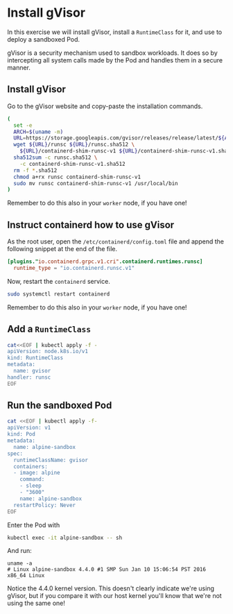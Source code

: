 # Install gVisor
In this exercise we will install gVisor, install a `RuntimeClass` for it, and use to deploy a sandboxed Pod.

gVisor is a security mechanism used to sandbox workloads. It does so by intercepting all system calls made by the Pod and handles them in a secure manner.

## Install gVisor
Go to the gVisor website and copy-paste the installation commands.

```bash
(
  set -e
  ARCH=$(uname -m)
  URL=https://storage.googleapis.com/gvisor/releases/release/latest/${ARCH}
  wget ${URL}/runsc ${URL}/runsc.sha512 \
    ${URL}/containerd-shim-runsc-v1 ${URL}/containerd-shim-runsc-v1.sha512
  sha512sum -c runsc.sha512 \
    -c containerd-shim-runsc-v1.sha512
  rm -f *.sha512
  chmod a+rx runsc containerd-shim-runsc-v1
  sudo mv runsc containerd-shim-runsc-v1 /usr/local/bin
)
```

Remember to do this also in your `worker` node, if you have one!

## Instruct containerd how to use gVisor
As the root user, open the `/etc/containerd/config.toml` file and append the following snippet at the end of the file.

```toml
[plugins."io.containerd.grpc.v1.cri".containerd.runtimes.runsc]
  runtime_type = "io.containerd.runsc.v1"
```

Now, restart the `containerd` service.

```bash
sudo systemctl restart containerd
```
Remember to do this also in your `worker` node, if you have one!


## Add a `RuntimeClass`
```bash
cat<<EOF | kubectl apply -f -
apiVersion: node.k8s.io/v1
kind: RuntimeClass
metadata:
  name: gvisor 
handler: runsc
EOF
```

## Run the sandboxed Pod
```bash
cat <<EOF | kubectl apply -f-
apiVersion: v1
kind: Pod
metadata:
  name: alpine-sandbox
spec:
  runtimeClassName: gvisor
  containers:
  - image: alpine
    command:
    - sleep
    - "3600"
    name: alpine-sandbox
  restartPolicy: Never
EOF
```

Enter the Pod with
```bash
kubectl exec -it alpine-sandbox -- sh
```

And run:
```
uname -a
# Linux alpine-sandbox 4.4.0 #1 SMP Sun Jan 10 15:06:54 PST 2016 x86_64 Linux
```

Notice the 4.4.0 kernel version. This doesn't clearly indicate we're using gVisor, but if you compare it with our host kernel you'll know that we're not using the same one!
